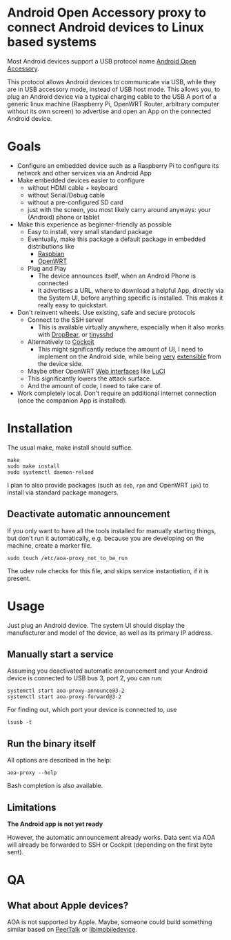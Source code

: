 # Android Open Accessory proxy to connect Android devices to Linux based systems

Most Android devices support a USB protocol name [Android Open Accessory](https://source.android.com/devices/accessories/protocol).

This protocol allows Android devices to communicate via USB, while they are in USB accessory mode, instead of USB host mode. This allows you, to plug an Android device via a typical charging cable to the USB A port of a generic linux machine (Raspberry Pi, OpenWRT Router, arbitrary computer without its own screen) to advertise and open an App on the connected Android device.

# Goals

* Configure an embedded device such as a Raspberry Pi to configure its network and other services via an Android App
* Make embedded devices easier to configure
  * without HDMI cable + keyboard
  * without Serial/Debug cable
  * without a pre-configured SD card
  * just with the screen, you most likely carry around anyways: your (Android) phone or tablet
* Make this experience as beginner-friendly as possible
  * Easy to install, very small standard package
  * Eventually, make this package a default package in embedded distributions like
    * [Raspbian](https://www.raspbian.org/)
    * [OpenWRT](https://openwrt.org/)
  * Plug and Play
    * The device announces itself, when an Android Phone is connected
    * It advertises a URL, where to download a helpful App, directly via the System UI, before anything specific is installed.
      This makes it really easy to quickstart.
* Don't reinvent wheels. Use existing, safe and secure protocols
  * Connect to the SSH server
    * This is available virtually anywhere, especially when it also works with [DropBear](https://github.com/mkj/dropbear), or [tinysshd](https://github.com/janmojzis/tinyssh)
  * Alternatively to [Cockpit](https://cockpit-project.org/)
    * This might significantly reduce the amount of UI, I need to implement on the Android side, while being [very](https://cockpit-project.org/blog/creating-plugins-for-the-cockpit-user-interface.html) [extensible](https://cockpit-project.org/blog/cockpit-starter-kit.html) from the device side.
  * Maybe other OpenWRT [Web interfaces](https://openwrt.org/docs/guide-user/luci/webinterface.overview) like [LuCI](https://github.com/openwrt/luci/wiki/)
  * This significantly lowers the attack surface.
  * And the amount of code, I need to take care of.
* Work completely local. Don't require an additional internet connection (once the companion App is installed).


# Installation

The usual make, make install should suffice.
```
make
sudo make install
sudo systemctl daemon-reload
```

I plan to also provide packages (such as `deb`, `rpm` and OpenWRT `ipk`) to install via standard package managers.

## Deactivate automatic announcement

If you only want to have all the tools installed for manually starting things, but don't run it automatically, e.g. because you are developing on the machine, create a marker file.

```
sudo touch /etc/aoa-proxy_not_to_be_run
```

The udev rule checks for this file, and skips service instantiation, if it is present.


# Usage

Just plug an Android device. The system UI should display the manufacturer and model of the device, as well as its primary IP address.

## Manually start a service

Assuming you deactivated automatic announcement and your Android device is connected to USB bus 3, port 2, you can run:

```
systemctl start aoa-proxy-announce@3-2
systemctl start aoa-proxy-forward@3-2
```

For finding out, which port your device is connected to, use

```
lsusb -t
```

## Run the binary itself

All options are described in the help:

```
aoa-proxy --help
```

Bash completion is also available.

## Limitations

**The Android app is not yet ready**

However, the automatic announcement already works. Data sent via AOA will already be forwarded to SSH or Cockpit (depending on the first byte sent).

# QA
## What about Apple devices?

AOA is not supported by Apple. Maybe, someone could build something similar based on [PeerTalk](https://github.com/rsms/peertalk) or [libimobiledevice](https://libimobiledevice.org/).
